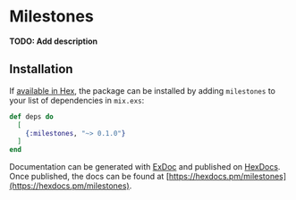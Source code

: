 # Milestones

**TODO: Add description**

## Installation

If [available in Hex](https://hex.pm/docs/publish), the package can be installed
by adding `milestones` to your list of dependencies in `mix.exs`:

```elixir
def deps do
  [
    {:milestones, "~> 0.1.0"}
  ]
end
```

Documentation can be generated with [ExDoc](https://github.com/elixir-lang/ex_doc)
and published on [HexDocs](https://hexdocs.pm). Once published, the docs can
be found at [https://hexdocs.pm/milestones](https://hexdocs.pm/milestones).

